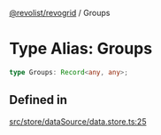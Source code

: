 [@revolist/revogrid](README.md) / Groups

# Type Alias: Groups

```ts
type Groups: Record<any, any>;
```

## Defined in

[src/store/dataSource/data.store.ts:25](https://github.com/revolist/revogrid/blob/60c4961e100e626252b5238bec5f6c11285d15d0/src/store/dataSource/data.store.ts#L25)
